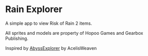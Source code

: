 # Rain Explorer
A simple app to view Risk of Rain 2 items.

All sprites and models are property of Hopoo Games and Gearbox Publishing.

Inspired by [AbyssExplorer](https://github.com/AcelisWeaven/AbyssExplorer) by AcelisWeaven